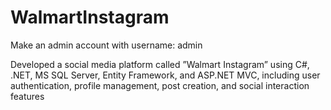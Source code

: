 # WalmartInstagram
Make an admin account with
username: admin


Developed a social media platform called ”Walmart Instagram” using C#, .NET, MS SQL Server, Entity Framework, and ASP.NET MVC, including user authentication, profile management, post creation, and social interaction features
